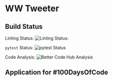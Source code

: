 # WW Tweeter

## Build Status

Linting Status: ![Linting Status:](https://img.shields.io/github/workflow/status/timothyhull/ww_tweeter/Linting%20and%20Static%20Code%20Analysis "Linting Status")

`pytest` Status: ![`pytest` Status](https://img.shields.io/github/workflow/status/timothyhull/ww_tweeter/pytest%20Testing "pytest Status")

Code Analysis: ![Better Code Hub Analysis](https://bettercodehub.com/edge/badge/timothyhull/ww_tweeter?branch=main "Better Code Hub Analysis")

## Application for #100DaysOfCode
